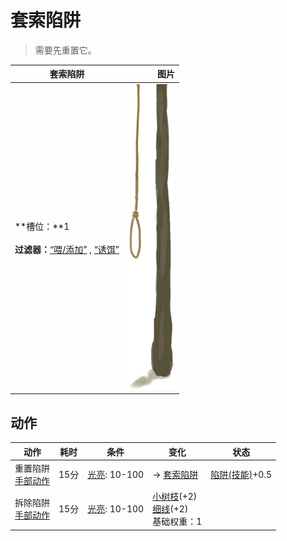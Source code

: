 # 套索陷阱  
> 需要先重置它。  
  
  套索陷阱  |   图片   
 ----  |  ----:   
 **槽位：**1<br><br>**过滤器：**[“喂/添加”](tag_Feed.md) , [“诱饵”](tag_Bait.md)  |  ![](Sprite/SnareTrapTriggered.png)   
  
## 动作  
动作  |  耗时  |  条件  |  变化  |  状态  
----  |  ----  |  ----  |  ----  |  ----  
重置陷阱<br>[手部动作](HandAction.md)  |  15分  |  [光亮](Light.md): 10-100  |  → [套索陷阱](SnareTrap.md)<br>  |  [陷阱(技能)](Skill_Trapping.md)+0.5  
拆除陷阱<br>[手部动作](HandAction.md)  |  15分  |  [光亮](Light.md): 10-100  |  [小树枝](Sticks.md)(+2)<br>[细线](CordFiber.md)(+2)<br>基础权重：1<br>  |    
